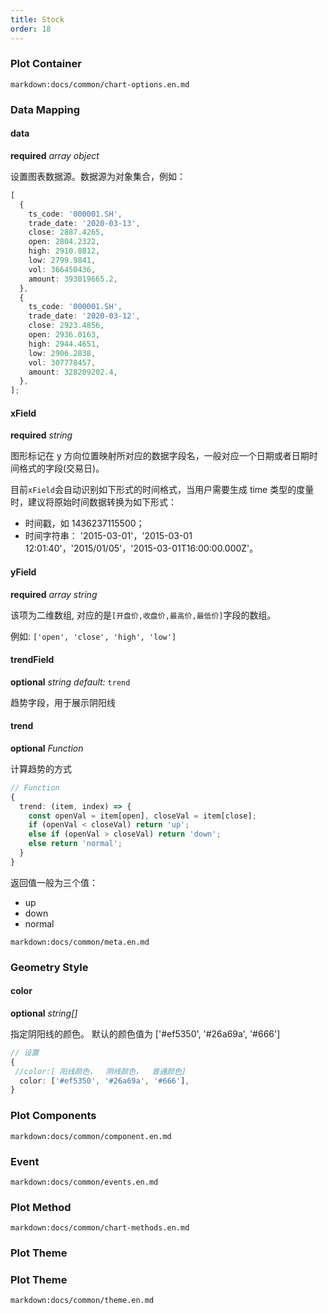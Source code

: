 ```yaml
---
title: Stock
order: 18
---
```


### Plot Container

`markdown:docs/common/chart-options.en.md`

### Data Mapping

#### data

<description>**required** _array object_</description>

设置图表数据源。数据源为对象集合，例如：

```ts
[
  {
    ts_code: '000001.SH',
    trade_date: '2020-03-13',
    close: 2887.4265,
    open: 2804.2322,
    high: 2910.8812,
    low: 2799.9841,
    vol: 366450436,
    amount: 393019665.2,
  },
  {
    ts_code: '000001.SH',
    trade_date: '2020-03-12',
    close: 2923.4856,
    open: 2936.0163,
    high: 2944.4651,
    low: 2906.2838,
    vol: 307778457,
    amount: 328209202.4,
  },
];
```

#### xField 

<description>**required** _string_</description>

图形标记在 y 方向位置映射所对应的数据字段名，一般对应一个日期或者日期时间格式的字段(交易日)。

目前`xField`会自动识别如下形式的时间格式，当用户需要生成 time 类型的度量时，建议将原始时间数据转换为如下形式：

- 时间戳，如 1436237115500；
- 时间字符串： '2015-03-01'，'2015-03-01 12:01:40'，'2015/01/05'，'2015-03-01T16:00:00.000Z'。

#### yField 

<description>**required** _array string_</description>

该项为二维数组, 对应的是`[开盘价,收盘价,最高价,最低价]`字段的数组。

例如: `['open', 'close', 'high', 'low']`

#### trendField

<description>**optional**  _string_ _default:_ `trend`</description>

趋势字段，用于展示阴阳线

#### trend

<description>**optional**  _Function_</description>

计算趋势的方式
```ts
// Function
{
  trend: (item, index) => {
    const openVal = item[open], closeVal = item[close];
    if (openVal < closeVal) return 'up';
    else if (openVal > closeVal) return 'down';
    else return 'normal';
  }
}
```

返回值一般为三个值：
- up
- down
- normal


`markdown:docs/common/meta.en.md`

### Geometry Style

#### color

<description>**optional** _string[]_</description>

指定阴阳线的颜色。
默认的颜色值为  ['#ef5350', '#26a69a', '#666']

```ts
// 设置
{
 //color:[ 阳线颜色，  阴线颜色，  普通颜色]
  color: ['#ef5350', '#26a69a', '#666'],
}

```

### Plot Components

`markdown:docs/common/component.en.md`

### Event

`markdown:docs/common/events.en.md`

### Plot Method

`markdown:docs/common/chart-methods.en.md`

### Plot Theme

### Plot Theme

`markdown:docs/common/theme.en.md`
